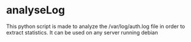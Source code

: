 # analyseLog
This python script is made to analyze the /var/log/auth.log file in order to extract statistics. It can be used on any server running debian
